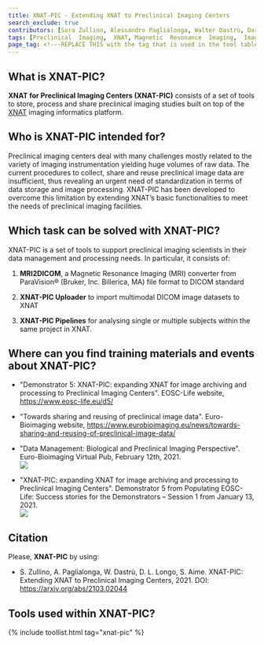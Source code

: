 ```yaml
---
title: XNAT-PIC - Extending XNAT to Preclinical Imaging Centers
search_exclude: true
contributors: [Sara Zullino, Alessandro Paglialonga, Walter Dastrù, Dario Longo, Silvio Aime.]
tags: [Preclinical  Imaging,  XNAT, Magnetic  Resonance  Imaging,  Image  Processing,  OpenScience, Database]
page_tag: <!---REPLACE THIS with the tag that is used in the tool table--->
---
```


## What is XNAT-PIC?

**XNAT for Preclinical Imaging Centers (XNAT-PIC)** consists of a set of tools to store, process and share preclinical imaging studies built on top of the [XNAT](https://www.xnat.org/) imaging informatics platform.


 
## Who is XNAT-PIC intended for?

Preclinical imaging centers deal with many challenges mostly related to the variety of imaging instrumentation yielding huge volumes of raw data. The current procedures to collect, share and reuse preclinical image data are insufficient, thus revealing an urgent need of standardization in terms of data storage and image processing. XNAT-PIC has been developed to overcome this limitation by extending XNAT’s basic functionalities to meet the needs of preclinical imaging facilities. 

## Which task can be solved with XNAT-PIC?

XNAT-PIC is a set of tools to support preclinical imaging scientists in their data management and processing needs. In particular, it consists of:

1. **MRI2DICOM**, a Magnetic Resonance Imaging (MRI) converter from ParaVision® (Bruker, Inc. Billerica, MA) file format to DICOM standard

2. **XNAT-PIC Uploader** to import multimodal DICOM image datasets to XNAT

3. **XNAT-PIC Pipelines** for analysing single or multiple subjects within the same project in XNAT.


## Where can you find training materials and events about XNAT-PIC?

* "Demonstrator 5: XNAT-PIC: expanding XNAT for image archiving and processing to Preclinical Imaging Centers". EOSC-Life website, https://www.eosc-life.eu/d5/

* "Towards sharing and reusing of preclinical image data". Euro-Bioimaging website, https://www.eurobioimaging.eu/news/towards-sharing-and-reusing-of-preclinical-image-data/

* "Data Management: Biological and Preclinical Imaging Perspective". Euro-Bioimaging Virtual Pub, February 12th, 2021. <br>
[![](https://img.youtube.com/vi/QNiAGuFk53w/0.jpg)](https://youtu.be/QNiAGuFk53w "")

* "XNAT-PIC: expanding XNAT for image archiving and processing to Preclinical Imaging Centers". Demonstrator 5 from Populating EOSC-Life: Success stories for the Demonstrators – Session 1 from January 13, 2021.<br>
[![](https://img.youtube.com/vi/cpEcfIJJqCo/0.jpg)](https://youtu.be/cpEcfIJJqCo "")


## Citation

Please, **XNAT-PIC** by using: <br>

* S. Zullino, A. Paglialonga, W. Dastrù, D. L. Longo, S. Aime. XNAT-PIC: Extending XNAT to Preclinical Imaging Centers, 2021. DOI: https://arxiv.org/abs/2103.02044

## Tools used within XNAT-PIC?
<!--- Automatically generated table; edit the TAG below to the tag for this page, so that tools that have this page's tag are listed here. You can get the tag for this page from the [list of tags](https://github.com/elixir-europe/rdmkit/blob/master/_data/tags.yml). If it isn't listed there, please raise an issue.--->

{% include toollist.html tag="xnat-pic" %}
